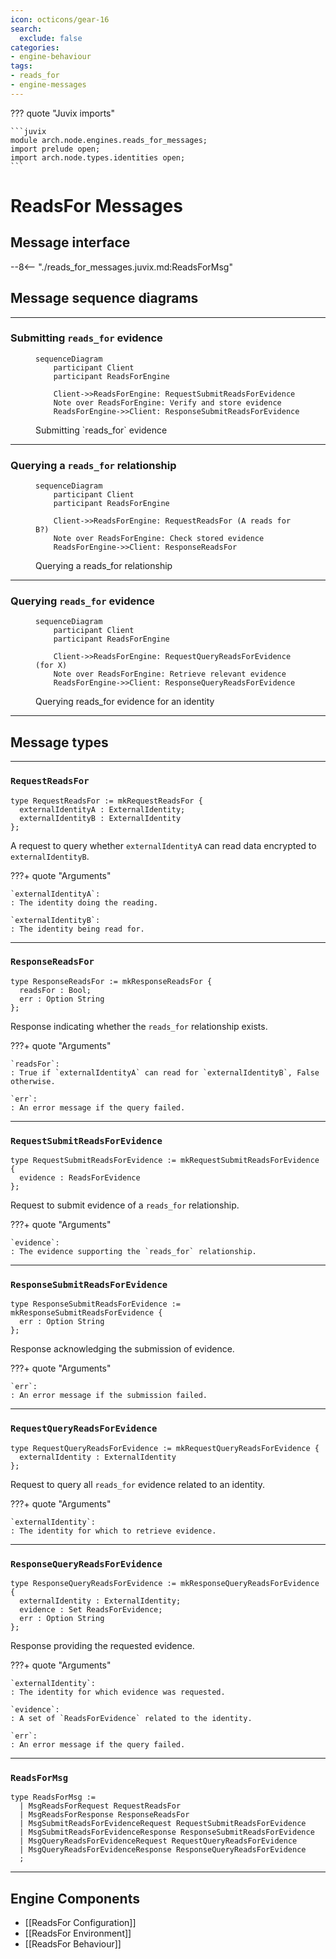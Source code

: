 ```yaml
---
icon: octicons/gear-16
search:
  exclude: false
categories:
- engine-behaviour
tags:
- reads_for
- engine-messages
---
```


??? quote "Juvix imports"

    ```juvix
    module arch.node.engines.reads_for_messages;
    import prelude open;
    import arch.node.types.identities open;
    ```

# ReadsFor Messages

## Message interface

--8<-- "./reads_for_messages.juvix.md:ReadsForMsg"

## Message sequence diagrams

---

### Submitting `reads_for` evidence

<!-- --8<-- [start:message-sequence-diagram-submit] -->
<figure markdown="span">

```mermaid
sequenceDiagram
    participant Client
    participant ReadsForEngine

    Client->>ReadsForEngine: RequestSubmitReadsForEvidence
    Note over ReadsForEngine: Verify and store evidence
    ReadsForEngine->>Client: ResponseSubmitReadsForEvidence
```

<figcaption markdown="span">
Submitting `reads_for` evidence
</figcaption>
</figure>
<!-- --8<-- [end:message-sequence-diagram-submit] -->

---

### Querying a `reads_for` relationship

<!-- --8<-- [start:message-sequence-diagram-query-relationship] -->
<figure markdown="span">

```mermaid
sequenceDiagram
    participant Client
    participant ReadsForEngine

    Client->>ReadsForEngine: RequestReadsFor (A reads for B?)
    Note over ReadsForEngine: Check stored evidence
    ReadsForEngine->>Client: ResponseReadsFor
```

<figcaption markdown="span">
Querying a reads_for relationship
</figcaption>
</figure>
<!-- --8<-- [end:message-sequence-diagram-query-relationship] -->

---

### Querying `reads_for` evidence

<!-- --8<-- [start:message-sequence-diagram-query-evidence] -->
<figure markdown="span">

```mermaid
sequenceDiagram
    participant Client
    participant ReadsForEngine

    Client->>ReadsForEngine: RequestQueryReadsForEvidence (for X)
    Note over ReadsForEngine: Retrieve relevant evidence
    ReadsForEngine->>Client: ResponseQueryReadsForEvidence
```

<figcaption markdown="span">
Querying reads_for evidence for an identity
</figcaption>
</figure>
<!-- --8<-- [end:message-sequence-diagram-query-evidence] -->

---

## Message types

---

### `RequestReadsFor`

```juvix
type RequestReadsFor := mkRequestReadsFor {
  externalIdentityA : ExternalIdentity;
  externalIdentityB : ExternalIdentity
};
```

A request to query whether `externalIdentityA` can read data encrypted to
`externalIdentityB`.

???+ quote "Arguments"

    `externalIdentityA`:
    : The identity doing the reading.

    `externalIdentityB`:
    : The identity being read for.

---

### `ResponseReadsFor`

```juvix
type ResponseReadsFor := mkResponseReadsFor {
  readsFor : Bool;
  err : Option String
};
```

Response indicating whether the `reads_for` relationship exists.

???+ quote "Arguments"

    `readsFor`:
    : True if `externalIdentityA` can read for `externalIdentityB`, False otherwise.

    `err`:
    : An error message if the query failed.

---

### `RequestSubmitReadsForEvidence`

```juvix
type RequestSubmitReadsForEvidence := mkRequestSubmitReadsForEvidence {
  evidence : ReadsForEvidence
};
```

Request to submit evidence of a `reads_for` relationship.

???+ quote "Arguments"

    `evidence`:
    : The evidence supporting the `reads_for` relationship.

---

### `ResponseSubmitReadsForEvidence`

```juvix
type ResponseSubmitReadsForEvidence := mkResponseSubmitReadsForEvidence {
  err : Option String
};
```

Response acknowledging the submission of evidence.

???+ quote "Arguments"

    `err`:
    : An error message if the submission failed.

---

### `RequestQueryReadsForEvidence`

```juvix
type RequestQueryReadsForEvidence := mkRequestQueryReadsForEvidence {
  externalIdentity : ExternalIdentity
};
```

Request to query all `reads_for` evidence related to an identity.

???+ quote "Arguments"

    `externalIdentity`:
    : The identity for which to retrieve evidence.

---

### `ResponseQueryReadsForEvidence`

```juvix
type ResponseQueryReadsForEvidence := mkResponseQueryReadsForEvidence {
  externalIdentity : ExternalIdentity;
  evidence : Set ReadsForEvidence;
  err : Option String
};
```

Response providing the requested evidence.

???+ quote "Arguments"

    `externalIdentity`:
    : The identity for which evidence was requested.

    `evidence`:
    : A set of `ReadsForEvidence` related to the identity.

    `err`:
    : An error message if the query failed.

---

### `ReadsForMsg`

<!-- --8<-- [start:ReadsForMsg] -->
```juvix
type ReadsForMsg :=
  | MsgReadsForRequest RequestReadsFor
  | MsgReadsForResponse ResponseReadsFor
  | MsgSubmitReadsForEvidenceRequest RequestSubmitReadsForEvidence
  | MsgSubmitReadsForEvidenceResponse ResponseSubmitReadsForEvidence
  | MsgQueryReadsForEvidenceRequest RequestQueryReadsForEvidence
  | MsgQueryReadsForEvidenceResponse ResponseQueryReadsForEvidence
  ;
```
<!-- --8<-- [end:ReadsForMsg] -->

---

## Engine Components

- [[ReadsFor Configuration]]
- [[ReadsFor Environment]]
- [[ReadsFor Behaviour]]
